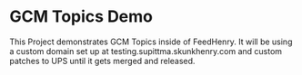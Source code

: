 # GCM Topics Demo

This Project demonstrates GCM Topics inside of FeedHenry.  It will be using a custom domain set up at testing.supittma.skunkhenry.com and custom patches to UPS until it gets merged and released.